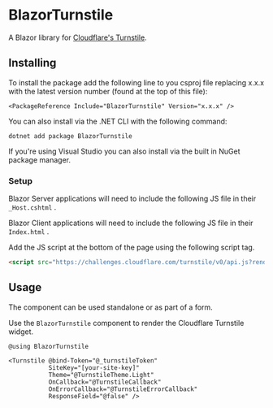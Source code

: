 # BlazorTurnstile
A Blazor library for [Cloudflare's Turnstile](https://developers.cloudflare.com/turnstile).

## Installing

To install the package add the following line to you csproj file replacing x.x.x with the latest version number (found at the top of this file):

```
<PackageReference Include="BlazorTurnstile" Version="x.x.x" />
```

You can also install via the .NET CLI with the following command:

```
dotnet add package BlazorTurnstile
```

If you're using Visual Studio you can also install via the built in NuGet package manager.

### Setup
Blazor Server applications will need to include the following JS file in their `_Host.cshtml` .

Blazor Client applications will need to include the following JS file in their `Index.html` .

Add the JS script at the bottom of the page using the following script tag.

```html
<script src="https://challenges.cloudflare.com/turnstile/v0/api.js?render=explicit"></script>
```

## Usage
The component can be used standalone or as part of a form.

Use the `BlazorTurnstile` component to render the Cloudflare Turnstile widget.

```razor
@using BlazorTurnstile

<Turnstile @bind-Token="@_turnstileToken"
           SiteKey="[your-site-key]"
           Theme="@TurnstileTheme.Light"
           OnCallback="@TurnstileCallback"
           OnErrorCallback="@TurnstileErrorCallback"
           ResponseField="@false" />
```
